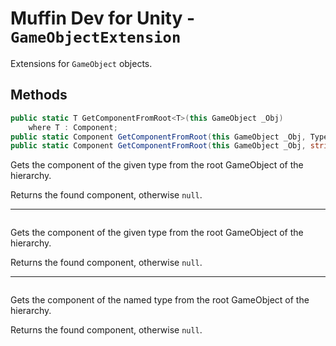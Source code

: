 # Muffin Dev for Unity - `GameObjectExtension`

Extensions for `GameObject` objects.

## Methods

```cs
public static T GetComponentFromRoot<T>(this GameObject _Obj)
    where T : Component;
public static Component GetComponentFromRoot(this GameObject _Obj, Type _ComponentType);
public static Component GetComponentFromRoot(this GameObject _Obj, string _ComponentTypeName)
```

Gets the component of the given type from the root GameObject of the hierarchy.

Returns the found component, otherwise `null`.

---

```cs
```

Gets the component of the given type from the root GameObject of the hierarchy.

Returns the found component, otherwise `null`.

---

```cs
```

Gets the component of the named type from the root GameObject of the hierarchy.

Returns the found component, otherwise `null`.